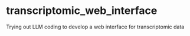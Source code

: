 # transcriptomic_web_interface
Trying out LLM coding to develop a web interface for transcriptomic data
